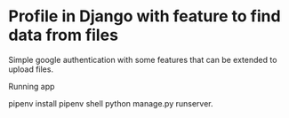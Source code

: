 # Profile in Django with feature to find data from files
  Simple google authentication with some features that can be extended to upload files.


Running app

pipenv install
pipenv shell
python manage.py runserver.
